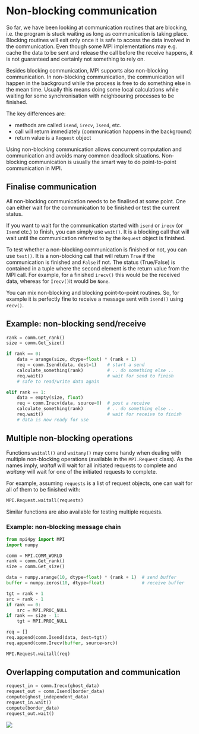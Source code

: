 <!--
SPDX-FileCopyrightText: 2019 CSC - IT Center for Science Ltd. <www.csc.fi>

SPDX-License-Identifier: CC-BY-NC-SA-4.0
-->

<!-- Title: Non-blocking communication -->

<!-- Short description:

In this article we discuss how to do non-blocking communication in the
background while continuing to do non-related computation in the foreground.

-->


# Non-blocking communication

So far, we have been looking at communication routines that are blocking, i.e.
the program is stuck waiting as long as communication is taking place.
Blocking routines will exit only once it is safe to access the data involved
in the communication. Even though some MPI implementations may e.g. cache the
data to be sent and release the call before the receive happens, it is not
guaranteed and certainly not something to rely on.

Besides blocking communication, MPI supports also non-blocking communication.
In non-blocking communication, the communication will happen in the background
while the process is free to do something else in the mean time. Usually this
means doing some local calculations while waiting for some synchronisation
with neighbouring processes to be finished.

The key differences are:

  - methods are called `isend`, `irecv`, `Isend`, etc.
  - call will return immediately (communication happens in the background)
  - return value is a `Request` object

Using non-blocking communication allows concurrent computation and
communication and avoids many common deadlock situations. Non-blocking
communication is usually the smart way to do point-to-point communication in
MPI.


## Finalise communication

All non-blocking communication needs to be finalised at some point. One can
either wait for the communication to be finished or test the current status.

If you want to wait for the communication started with `isend` or `irecv` (or
`Isend` etc.) to finish, you can simply use `wait()`. It is a blocking call
that will wait until the communication referred to by the `Request` object is
finished.

To test whether a non-blocking communication is finished or not, you can use
`test()`. It is a non-blocking call that will return `True` if the
communication is finished and `False` if not. The status (True/False) is
contained in a tuple where the second element is the return value from the MPI
call. For example, for a finished `irecv()` this would be the received data,
whereas for `Irecv()`it would be `None`.

You can mix non-blocking and blocking point-to-point routines. So, for example
it is perfectly fine to receive a message sent with `isend()` using `recv()`.


## Example: non-blocking send/receive

~~~python
rank = comm.Get_rank()
size = comm.Get_size()

if rank == 0:
    data = arange(size, dtype=float) * (rank + 1)
    req = comm.Isend(data, dest=1)    # start a send
    calculate_something(rank)         # .. do something else ..
    req.wait()                        # wait for send to finish
    # safe to read/write data again

elif rank == 1:
    data = empty(size, float)
    req = comm.Irecv(data, source=0)  # post a receive
    calculate_something(rank)         # .. do something else ..
    req.wait()                        # wait for receive to finish
    # data is now ready for use
~~~


## Multiple non-blocking operations

Functions `waitall()` and `waitany()` may come handy when dealing with
multiple non-blocking operations (available in the `MPI.Request` class). As
the names imply, *waitall* will wait for all initiated requests to complete
and *waitany* will wait for one of the initiated requests to complete.

For example, assuming `requests` is a list of request objects, one can wait
for all of them to be finished with:

~~~python
MPI.Request.waitall(requests)
~~~

Similar functions are also available for testing multiple requests.

### Example: non-blocking message chain

~~~python
from mpi4py import MPI
import numpy

comm = MPI.COMM_WORLD
rank = comm.Get_rank()
size = comm.Get_size()

data = numpy.arange(10, dtype=float) * (rank + 1)  # send buffer
buffer = numpy.zeros(10, dtype=float)              # receive buffer

tgt = rank + 1
src = rank - 1
if rank == 0:
    src = MPI.PROC_NULL
if rank == size - 1:
    tgt = MPI.PROC_NULL

req = []
req.append(comm.Isend(data, dest=tgt))
req.append(comm.Irecv(buffer, source=src))

MPI.Request.waitall(req)
~~~


## Overlapping computation and communication

~~~python
request_in = comm.Irecv(ghost_data)
request_out = comm.Isend(border_data)
compute(ghost_independent_data)
request_in.wait()
compute(border_data)
request_out.wait()
~~~

![](../../img/non-blocking-pattern.png)

